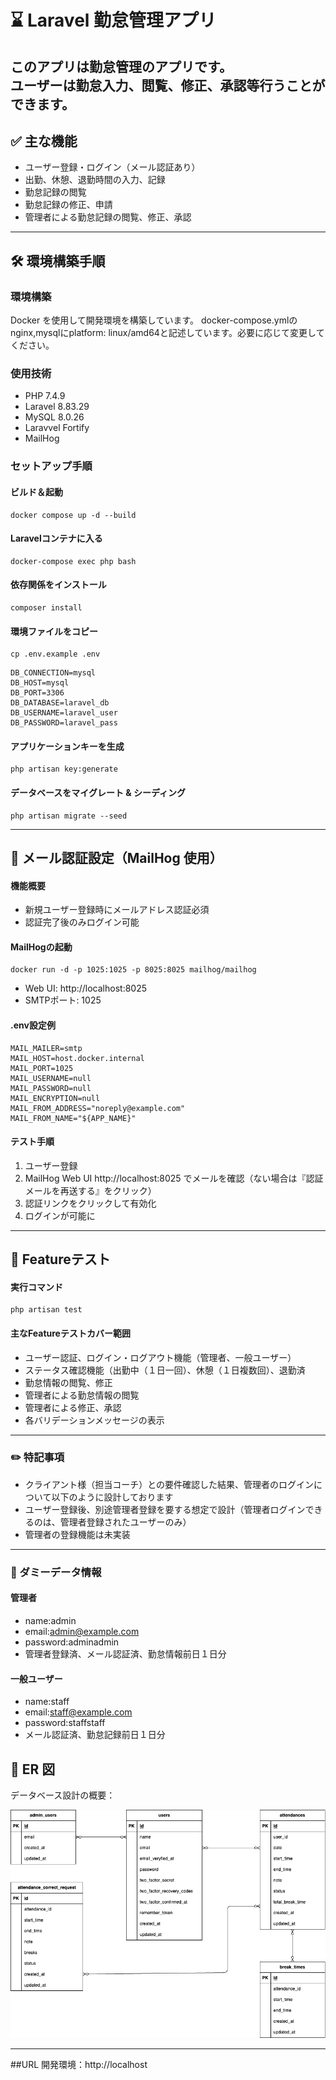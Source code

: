 # ⌛️ Laravel 勤怠管理アプリ

このアプリは勤怠管理のアプリです。  
ユーザーは勤怠入力、閲覧、修正、承認等行うことができます。
---
## ✅ 主な機能

- ユーザー登録・ログイン（メール認証あり）
- 出勤、休憩、退勤時間の入力、記録
- 勤怠記録の閲覧
- 勤怠記録の修正、申請
- 管理者による勤怠記録の閲覧、修正、承認

---

## 🛠 環境構築手順
### 環境構築

Docker を使用して開発環境を構築しています。
docker-compose.ymlのnginx,mysqlにplatform: linux/amd64と記述しています。必要に応じて変更してください。

### 使用技術
- PHP 7.4.9 
- Laravel 8.83.29 
- MySQL 8.0.26 
- Laravvel Fortify
- MailHog

### セットアップ手順

#### ビルド＆起動
```
docker compose up -d --build
```

#### Laravelコンテナに入る
```
docker-compose exec php bash
```

#### 依存関係をインストール
```
composer install
```

#### 環境ファイルをコピー
```
cp .env.example .env
```
```
DB_CONNECTION=mysql
DB_HOST=mysql
DB_PORT=3306
DB_DATABASE=laravel_db
DB_USERNAME=laravel_user
DB_PASSWORD=laravel_pass
```
#### アプリケーションキーを生成
```
php artisan key:generate
```
#### データベースをマイグレート & シーディング
```
php artisan migrate --seed
```
---
## 📧 メール認証設定（MailHog 使用）
#### 機能概要
- 新規ユーザー登録時にメールアドレス認証必須
- 認証完了後のみログイン可能
#### MailHogの起動
```
docker run -d -p 1025:1025 -p 8025:8025 mailhog/mailhog
```
- Web UI: http://localhost:8025
- SMTPポート: 1025
#### .env設定例
```
MAIL_MAILER=smtp
MAIL_HOST=host.docker.internal
MAIL_PORT=1025
MAIL_USERNAME=null
MAIL_PASSWORD=null
MAIL_ENCRYPTION=null
MAIL_FROM_ADDRESS="noreply@example.com"
MAIL_FROM_NAME="${APP_NAME}"
```
#### テスト手順
1.	ユーザー登録
2.	MailHog Web UI http://localhost:8025 でメールを確認（ない場合は『認証メールを再送する』をクリック）
4.	認証リンクをクリックして有効化
5.	ログインが可能に
---
## 🧪 Featureテスト
#### 実行コマンド
```
php artisan test
```
#### 主なFeatureテストカバー範囲
-	ユーザー認証、ログイン・ログアウト機能（管理者、一般ユーザー）
-	ステータス確認機能（出勤中（１日一回）、休憩（１日複数回）、退勤済
-	勤怠情報の閲覧、修正
-	管理者による勤怠情報の閲覧
-	管理者による修正、承認
-	各バリデーションメッセージの表示
 ---
### ✏️ 特記事項
- クライアント様（担当コーチ）との要件確認した結果、管理者のログインについて以下のように設計しております
- ユーザー登録後、別途管理者登録を要する想定で設計（管理者ログインできるのは、管理者登録されたユーザーのみ）
- 管理者の登録機能は未実装
 --- 
### 👤 ダミーデータ情報
#### 管理者
- name:admin
- email:admin@example.com
- password:adminadmin
- 管理者登録済、メール認証済、勤怠情報前日１日分
#### 一般ユーザー
- name:staff
- email:staff@example.com
- password:staffstaff
- メール認証済、勤怠記録前日１日分

## 📸 ER 図

データベース設計の概要：

![ER図](./ER.drawio.png)

---
##URL
開発環境：http://localhost

